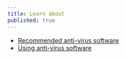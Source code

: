```yaml
---
title: Learn about
published: true
---
```

- [Recommended anti-virus software](topics/practice-2-planning/1-threats/3-1-learn.md)
- [Using anti-virus software](topics/practice-2-planning/1-threats/3-2-learn.md)
